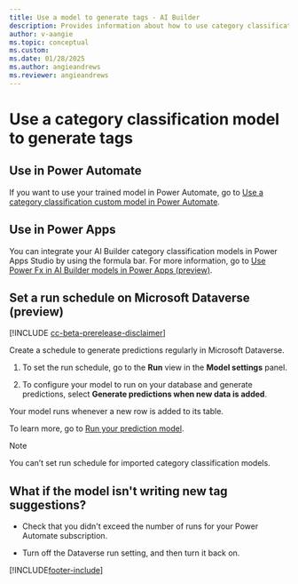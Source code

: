```yaml
---
title: Use a model to generate tags - AI Builder
description: Provides information about how to use category classification model–generated tags, and some troubleshooting information
author: v-aangie 
ms.topic: conceptual
ms.custom: 
ms.date: 01/28/2025
ms.author: angieandrews
ms.reviewer: angieandrews
---
```


# Use a category classification model to generate tags

## Use in Power Automate

If you want to use your trained model in Power Automate, go to [Use a category classification custom model in Power Automate](text-classification-model-in-flow.md).

<a name="set-run-schedule-on-common-data-service"></a>

## Use in Power Apps

You can integrate your AI Builder category classification models in Power Apps Studio by using the formula bar. For more information, go to [Use Power Fx in AI Builder models in Power Apps (preview)](powerfx-in-powerapps.md).

## Set a run schedule on Microsoft Dataverse (preview)

[!INCLUDE [cc-beta-prerelease-disclaimer](includes/cc-beta-prerelease-disclaimer.md)]

Create a schedule to generate predictions regularly in Microsoft Dataverse.

1. To set the run schedule, go to the **Run** view in the **Model settings** panel.

1. To configure your model to run on your database and generate predictions, select **Generate predictions when new data is added**.

Your model runs whenever a new row is added to its table.

To learn more, go to [Run your prediction model](prediction-use.md#prediction-run).

> [!NOTE]
>You can’t set run schedule for imported category classification models.

## What if the model isn't writing new tag suggestions?

- Check that you didn't exceed the number of runs for your Power Automate subscription.

- Turn off the Dataverse run setting, and then turn it back on.

[!INCLUDE[footer-include](includes/footer-banner.md)]
